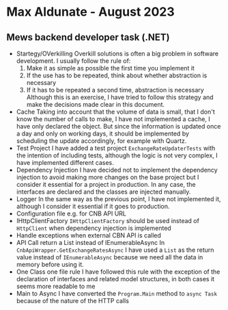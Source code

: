 ﻿# Max Aldunate - August 2023
## Mews backend developer task (.NET)

* Startegy/OVerkilling
   Overkill solutions is often a big problem in software development.
   I usually follow the rule of:
    1. Make it as simple as possible the first time you implement it
    2. If the use has to be repeated, think about whether abstraction is necessary
    3. If it has to be repeated a second time, abstraction is necessary
   Although this is an exercise, I have tried to follow this strategy and make the decisions made clear in this document.
* Cache
   Taking into account that the volume of data is small, that I don't know the number of calls to make, I have not implemented a cache, I have only declared the object. But since the information is updated once a day and only on working days, it should be implemented by scheduling the update accordingly, for example with Quartz.
* Test Project
   I have added a test project `ExchangeRateUpdaterTests` with the intention of including tests, although the logic is not very complex, I have implemented different cases.
* Dependency Injection
	I have decided not to implement the dependency injection to avoid making more changes on the base project but I consider it essential for a project in production. In any case, the interfaces are declared and the classes are injected manually.
* Logger
	In the same way as the previous point, I have not implemented it, although I consider it essential if it goes to production.
* Configuration file
   e.g. for CNB API URL
* IHttpClientFactory
   `IHttpClientFactory` should be used instead of `HttpClient` when dependency injection is implemented
* Handle exceptions when external CBN API is called
* API Call return a List instead of IEnumerableAsync
   In `CnbApiWrapper.GetExchangeRatesAsync` I have used a `List` as the return value instead of `IEnumerableAsync` because we need all the data in memory before using it.
* One Class one file rule
   I have followed this rule with the exception of the declaration of interfaces and related model structures, in both cases it seems more readable to me
* Main to Async
   I have converted the `Program.Main` method to `async Task` because of the nature of the HTTP calls
